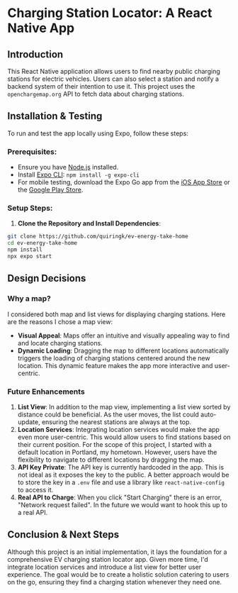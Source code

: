 # Charging Station Locator: A React Native App

## Introduction

This React Native application allows users to find nearby public charging stations for electric vehicles. Users can also select a station and notify a backend system of their intention to use it. This project uses the `openchargemap.org` API to fetch data about charging stations.

## Installation & Testing

To run and test the app locally using Expo, follow these steps:

### Prerequisites:

- Ensure you have [Node.js](https://nodejs.org/) installed.
- Install [Expo CLI](https://docs.expo.dev/get-started/installation/): `npm install -g expo-cli`
- For mobile testing, download the Expo Go app from the [iOS App Store](https://apps.apple.com/app/apple-store/id982107779) or the [Google Play Store](https://play.google.com/store/apps/details?id=host.exp.exponent&referrer=www).

### Setup Steps:

1. **Clone the Repository and Install Dependencies**:

```bash
git clone https://github.com/quiringk/ev-energy-take-home
cd ev-energy-take-home
npm install
npx expo start
```

## Design Decisions

### Why a map?

I considered both map and list views for displaying charging stations. Here are the reasons I chose a map view:

- **Visual Appeal**: Maps offer an intuitive and visually appealing way to find and locate charging stations.
- **Dynamic Loading**: Dragging the map to different locations automatically triggers the loading of charging stations centered around the new location. This dynamic feature makes the app more interactive and user-centric.

### Future Enhancements

1. **List View**: In addition to the map view, implementing a list view sorted by distance could be beneficial. As the user moves, the list could auto-update, ensuring the nearest stations are always at the top.
2. **Location Services**: Integrating location services would make the app even more user-centric. This would allow users to find stations based on their current position. For the scope of this project, I started with a default location in Portland, my hometown. However, users have the flexibility to navigate to different locations by dragging the map.
3. **API Key Private**: The API key is currently hardcoded in the app. This is not ideal as it exposes the key to the public. A better approach would be to store the key in a `.env` file and use a library like `react-native-config` to access it.
4. **Real API to Charge**: When you click "Start Charging" there is an error, "Network request failed". In the future we would want to hook this up to a real API.

## Conclusion & Next Steps

Although this project is an initial implementation, it lays the foundation for a comprehensive EV charging station locator app. Given more time, I'd integrate location services and introduce a list view for better user experience. The goal would be to create a holistic solution catering to users on the go, ensuring they find a charging station whenever they need one.
